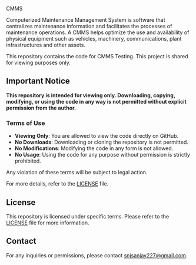 CMMS

Computerized Maintenance Management System is software that centralizes maintenance information and facilitates the processes of maintenance operations. 
A CMMS helps optimize the use and availability of physical equipment such as vehicles, machinery, communications, plant infrastructures and other assets.

This repository contains the code for CMMS Testing. This project is shared for viewing purposes only.

## Important Notice

**This repository is intended for viewing only. Downloading, copying, modifying, or using the code in any way is not permitted without explicit permission from the author.**

### Terms of Use

- **Viewing Only**: You are allowed to view the code directly on GitHub.
- **No Downloads**: Downloading or cloning the repository is not permitted.
- **No Modifications**: Modifying the code in any form is not allowed.
- **No Usage**: Using the code for any purpose without permission is strictly prohibited.

Any violation of these terms will be subject to legal action.

For more details, refer to the [LICENSE](LICENSE) file.

## License

This repository is licensed under specific terms. Please refer to the [LICENSE](LICENSE) file for more information.

## Contact

For any inquiries or permissions, please contact snjsanjay227@gmail.com.
